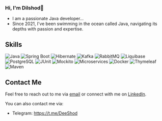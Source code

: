 ### Hi, I'm Dilshod👋
* I am a passionate Java developer...
* Since 2021, I've been swimming in the ocean called Java, navigating its depths with passion and expertise.
##

## Skills
![Java](https://img.shields.io/badge/-Java-007396?style=flat-square&logo=java&logoColor=white)
![Spring Boot](https://img.shields.io/badge/-Spring%20Boot-6DB33F?style=flat-square&logo=spring&logoColor=white)
![Hibernate](https://img.shields.io/badge/-Hibernate-59666C?style=flat-square&logo=hibernate&logoColor=white)
![Kafka](https://img.shields.io/badge/-Kafka-231F20?style=flat-square&logo=apache-kafka&logoColor=white)
![RabbitMQ](https://img.shields.io/badge/-RabbitMQ-FF6600?style=flat-square&logo=rabbitmq&logoColor=white)
![Liquibase](https://img.shields.io/badge/-Liquibase-F8921D?style=flat-square&logo=liquibase&logoColor=white)
![PostgreSQL](https://img.shields.io/badge/-PostgreSQL-336791?style=flat-square&logo=postgresql&logoColor=white)
![JUnit](https://img.shields.io/badge/-JUnit-25A162?style=flat-square&logo=junit&logoColor=white)
![Mockito](https://img.shields.io/badge/-Mockito-EE7A3B?style=flat-square&logo=mockito&logoColor=white)
![Microservices](https://img.shields.io/badge/-Microservices-00ADD8?style=flat-square&logo=microservices&logoColor=white)
![Docker](https://img.shields.io/badge/-Docker-2496ED?style=flat-square&logo=docker&logoColor=white)
![Thymeleaf](https://img.shields.io/badge/-Thymeleaf-005F0F?style=flat-square&logo=thymeleaf&logoColor=white)
![Maven](https://img.shields.io/badge/-Maven-C71A36?style=flat-square&logo=apache-maven&logoColor=white)


## Contact Me
Feel free to reach out to me via [email](mailto:musakhanov@yahoo.com) or connect with me on [LinkedIn](https://www.linkedin.com/in/dilshod-musakhanov-b80a8274/).

You can also contact me via:
- Telegram: https://t.me/DeeShod


